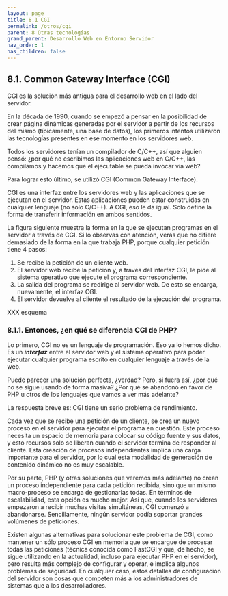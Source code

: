 ```yaml
---
layout: page
title: 8.1 CGI
permalink: /otros/cgi
parent: 8 Otras tecnologías
grand_parent: Desarrollo Web en Entorno Servidor
nav_order: 1
has_children: false
---
```


## 8.1. Common Gateway Interface (CGI)

CGI es la solución más antigua para el desarrollo web en el lado del servidor.

En la década de 1990, cuando se empezó a pensar en la posibilidad de crear página dinámicas generadas por el servidor a partir de los recursos del mismo (típicamente, una base de datos), los primeros intentos utilizaron las tecnologías presentes en ese momento en los servidores web.

Todos los servidores tenían un compilador de C/C++, así que alguien pensó: ¿por qué no escribimos las aplicaciones web en C/C++, las compilamos y hacemos que el ejecutable se pueda invocar vía web?

Para lograr esto último, se utilizó CGI (Common Gateway Interface).

CGI es una interfaz entre los servidores web y las aplicaciones que se ejecutan en el servidor. Estas aplicaciones pueden estar construidas en cualquier lenguaje (no solo C/C++). A CGI, eso le da igual. Solo define la forma de transferir información en ambos sentidos.

La figura siguiente muestra la forma en la que se ejecutan programas en el servidor a través de CGI. Si lo observas con atención, verás que no difiere demasiado de la forma en la que trabaja PHP, porque cualquier petición tiene 4 pasos:
1. Se recibe la petición de un cliente web.
2. El servidor web recibe la peticion y, a través del interfaz CGI, le pide al sistema operativo que ejecute el programa correspondiente.
3. La salida del programa se redirige al servidor web. De esto se encarga, nuevamente, el interfaz CGI.
4. El servidor devuelve al cliente el resultado de la ejecución del programa.

XXX esquema

### 8.1.1. Entonces, ¿en qué se diferencia CGI de PHP?

Lo primero, CGI no es un lenguaje de programación. Eso ya lo hemos dicho. Es un ***interfaz*** entre el servidor web y el sistema operativo para poder ejecutar cualquier programa escrito en cualquier lenguaje a través de la web.

Puede parecer una solución perfecta, ¿verdad? Pero, si fuera así, ¿por qué no se sigue usando de forma masiva? ¿Por qué se abandonó en favor de PHP u otros de los lenguajes que vamos a ver más adelante?

La respuesta breve es: CGI tiene un serio problema de rendimiento.

Cada vez que se recibe una petición de un cliente, se crea un nuevo proceso en el servidor para ejecutar el programa en cuestión. Este proceso necesita un espacio de memoria para colocar su código fuente y sus datos, y esto recursos solo se liberan cuando el servidor termina de responder al cliente. Esta creación de procesos independientes implica una carga importante para el servidor, por lo cual esta modalidad de generación de contenido dinámico no es muy escalable.

Por su parte, PHP (y otras soluciones que veremos más adelante) no crean un proceso independiente para cada petición recibida, sino que un mismo macro-proceso se encarga de gestionarlas todas. En términos de escalabilidad, esta opción es mucho mejor. Así que, cuando los servidores empezaron a recibir muchas visitas simultáneas, CGI comenzó a abandonarse. Sencillamente, ningún servidor podía soportar grandes volúmenes de peticiones.

Existen algunas alternativas para solucionar este problema de CGI, como mantener un sólo proceso CGI en memoria que se encargue de procesar todas las peticiones (técnica conocida como FastCGI y que, de hecho, se sigue utilizando en la actualidad, incluso para ejecutar PHP en el servidor), pero resulta más complejo de configurar y operar, e implica algunos problemas de seguridad. En cualquier caso, estos detalles de configuración del servidor son cosas que competen más a los administradores de sistemas que a los desarrolladores.
